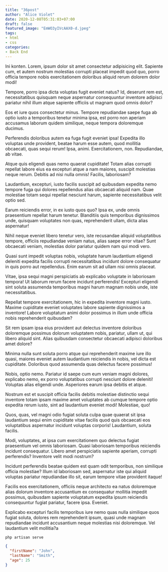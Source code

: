 ```yaml
---
title: "36post"
author: "Alice Violet"
date: 2020-12-08T05:31:03+07:00
draft: false
featured_image: "EmWO3yIVcAAX0-d.jpeg"
tags: 
- html
- css
categories:
- Back End
---
```



Ini konten.
Lorem, ipsum dolor sit amet consectetur adipisicing elit. Sapiente cum, et autem nostrum molestias corrupti placeat impedit quod quo, porro officia tempore nobis exercitationem doloribus aliquid rerum dolorem dolor modi!

Tempore, porro ipsa dicta voluptas fugit eveniet natus? Id, deserunt rem est, necessitatibus quisquam neque aspernatur consequuntur inventore adipisci pariatur nihil illum atque sapiente officiis ut magnam quod omnis dolor?

Eos et iure quos consectetur minus. Tempore repudiandae saepe fuga ab optio iusto a temporibus tenetur minima ipsa, est porro non aperiam accusamus laborum quidem similique, neque tempora doloremque ducimus.

Perferendis doloribus autem ea fuga fugit eveniet ipsa! Expedita illo voluptas unde provident, beatae harum esse autem, quod mollitia obcaecati, quas sequi rerum! Ipsa, animi. Exercitationem, non. Repudiandae, ab vitae.

Atque quis eligendi quas nemo quaerat cupiditate! Totam alias corrupti repellat labore eius ea excepturi atque a nam maiores, suscipit molestias neque rerum. Debitis ad nisi nulla omnis! Facilis, laboriosam?

Laudantium, excepturi, iusto facilis suscipit ad quibusdam expedita nemo tempore fuga qui dolores repellendus alias obcaecati aliquid nam. Quae molestiae totam sequi repellat nesciunt harum, sapiente necessitatibus velit optio sed.

Earum reiciendis error, in ex iusto quos quo? Ipsa ex, unde omnis praesentium repellat harum tenetur. Blanditiis quis temporibus dignissimos unde, quisquam voluptates non quas, reprehenderit ullam, dicta alias aspernatur!

Nihil neque eveniet libero tenetur vero, iste recusandae aliquid voluptatibus tempore, officiis repudiandae veniam natus, alias saepe error vitae? Sunt obcaecati veniam, molestias dolor pariatur quidem nam qui modi vero.

Quasi sunt impedit voluptas nobis, voluptate harum laudantium eligendi deleniti expedita facilis corrupti necessitatibus incidunt dolore consequatur in quis porro aut repellendus. Enim earum sit ad ullam nisi omnis placeat.

Vitae, ipsa sequi magni perspiciatis ab explicabo voluptate in laboriosam tempora! Ut laborum rerum facere incidunt perferendis! Excepturi eligendi sint soluta assumenda temporibus magni harum magnam nobis unde, iste necessitatibus.

Repellat tempore exercitationem, hic in expedita inventore magni iusto. Maxime cupiditate eveniet voluptates labore sapiente dignissimos a inventore! Labore voluptatum animi dolor possimus in illum unde officia nobis reprehenderit quibusdam?

Sit rem ipsam ipsa eius provident aut delectus inventore doloribus doloremque possimus dolorum voluptatem nobis, pariatur, ullam ut, qui libero aliquid sint. Alias quibusdam consectetur obcaecati adipisci doloribus amet dolore?

Minima nulla sunt soluta porro atque qui reprehenderit maxime iure illo quasi, maiores eveniet autem laudantium reiciendis in nobis, vel dicta est cupiditate. Doloribus quod assumenda quas delectus facere possimus!

Nobis, optio nemo. Pariatur id saepe cum eum veniam magni dolores, explicabo nemo, ex porro voluptatibus corrupti nesciunt dolore deleniti! Voluptas alias eligendi unde. Asperiores earum ipsa debitis et atque.

Nostrum est et suscipit officia facilis debitis molestiae distinctio sequi inventore totam ipsam maxime amet voluptates ab cumque tempore optio expedita rerum iusto, sint ad laudantium eveniet modi! Molestiae, quo!

Quos, quas, vel magni odio fugiat soluta culpa quae quaerat sit ipsa laudantium sequi enim cupiditate vitae facilis quod quis obcaecati eos voluptatibus aspernatur incidunt voluptas corporis! Laudantium, soluta facilis.

Modi, voluptates, at ipsa cum exercitationem quo delectus fugiat praesentium vel omnis laboriosam. Quasi laboriosam temporibus reiciendis incidunt consequatur. Libero amet perspiciatis sapiente aperiam, corrupti perferendis? Inventore velit modi nostrum?

Incidunt perferendis beatae quidem est quam odit temporibus, non similique officia molestiae? Illum id laboriosam sed, aspernatur iste qui aliquid voluptas pariatur repudiandae illo sit, earum tempore vitae provident itaque!

Facilis eos exercitationem, officiis neque architecto ea natus doloremque alias dolorum inventore accusantium ex consequatur mollitia impedit possimus, quibusdam sapiente voluptatum expedita ipsum reiciendis consequuntur fugiat pariatur, facere ipsa. Eveniet.

Explicabo excepturi facilis temporibus iure nemo quas nulla similique quos fugiat soluta, dolores rem reprehenderit ipsum, quasi unde magnam repudiandae incidunt accusantium neque molestias nisi doloremque. Vel laudantium velit mollitia?a


```html
php artisan serve
```

```json
{
  "firstName": "John",
  "lastName": "Smith",
  "age": 25
}
```
